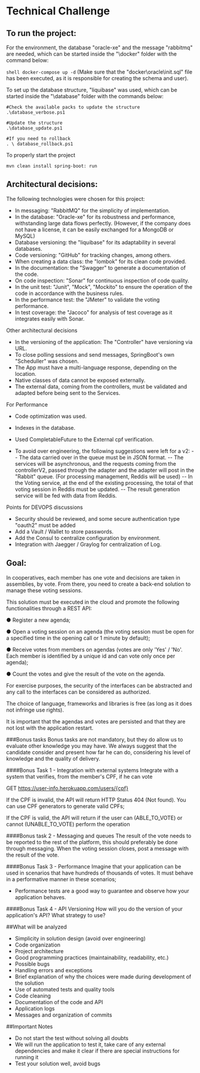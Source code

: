 # Technical Challenge

## To run the project:
For the environment, the database "oracle-xe" and the message "rabbitmq" are needed, which can be started inside the "\docker" folder with the command below:

`` shell
docker-compose up -d
``
(Make sure that the "docker\oracle\init.sql" file has been executed, as it is responsible for creating the schema and user).

To set up the database structure, "liquibase" was used, which can be started inside the "\database" folder with the commands below:

```shell
#Check the available packs to update the structure
.\database_verbose.ps1

#Update the structure
.\database_update.ps1

#If you need to rollback
. \ database_rollback.ps1
```

To properly start the project

```shell
mvn clean install spring-boot: run
```
## Architectural decisions:

The following technologies were chosen for this project:
- In messaging: "RabbitMQ" for the simplicity of implementation.
- In the database: "Oracle-xe" for its robustness and performance, withstanding large data flows perfectly. (However, if the company does not have a license, it can be easily exchanged for a MongoDB or MySQL)
- Database versioning: the "liquibase" for its adaptability in several databases.
- Code versioning: "GitHub" for tracking changes, among others.
- When creating a data class: the "lombok" for its clean code provided.
- In the documentation: the "Swagger" to generate a documentation of the code.
- On code inspection: "Sonar" for continuous inspection of code quality.
- In the unit test: "Junit", "Mock", "Mockito" to ensure the operation of the code in accordance with the business rules.
- In the performance test: the "JMeter" to validate the voting performance.
- In test coverage: the "Jacoco" for analysis of test coverage as it integrates easily with Sonar.

Other architectural decisions
- In the versioning of the application: The "Controller" have versioning via URL.
- To close polling sessions and send messages, SpringBoot's own "Scheduller" was chosen.
- The App must have a multi-language response, depending on the location.
- Native classes of data cannot be exposed externally.
- The external data, coming from the controllers, must be validated and adapted before being sent to the Services.

For Performance
- Code optimization was used.
- Indexes in the database.
- Used CompletableFuture to the External cpf verification.

- To avoid over engineering, the following suggestions were left for a v2:
-- The data carried over in the queue must be in JSON format.
-- The services will be asynchronous, and the requests coming from the controllerV2, passed through the adapter and the adapter will post in the "Rabbit" queue. (For processing management, Reddis will be used)
-- In the Voting service, at the end of the existing processing, the total of that voting session in Reddis must be updated.
-- The result generation service will be fed with data from Reddis.

Points for DEVOPS discussions
- Security should be reviewed, and some secure authentication type "oauth2" must be added
- Add a Vault / Wallet to store passwords.
- Add the Consul to centralize configuration by environment.
- Integration with Jaegger / Graylog for centralization of Log.

## Goal: 
In cooperatives, each member has one vote and decisions are taken in assemblies, by vote. 
From there, you need to create a back-end solution to manage these voting sessions.

This solution must be executed in the cloud and promote the following functionalities through a REST API:

● Register a new agenda; 

● Open a voting session on an agenda (the voting session must be open for a specified time in the opening call or 1 minute by default); 

● Receive votes from members on agendas (votes are only 'Yes' / 'No'. Each member is identified by a unique id and can vote only once per agenda); 

● Count the votes and give the result of the vote on the agenda.

For exercise purposes, the security of the interfaces can be abstracted and any call to the interfaces can be considered as authorized.

The choice of language, frameworks and libraries is free (as long as it does not infringe use rights).

It is important that the agendas and votes are persisted and that they are not lost with the application restart.

###Bonus tasks
Bonus tasks are not mandatory, but they do allow us to evaluate other knowledge you may have. We always suggest that the candidate consider and present how far he can do, considering his level of knowledge and the quality of delivery.

####Bonus Task 1 - Integration with external systems 
Integrate with a system that verifies, from the member's CPF, if he can vote 

GET https://user-info.herokuapp.com/users/{cpf} 

If the CPF is invalid, the API will return HTTP Status 404 (Not found). You can use CPF generators to generate valid CPFs; 

If the CPF is valid, the API will return if the user can (ABLE_TO_VOTE) or cannot (UNABLE_TO_VOTE) perform the operation

####Bonus task 2 - Messaging and queues
The result of the vote needs to be reported to the rest of the platform, this should preferably be done through messaging. When the voting session closes, post a message with the result of the vote.

####Bonus Task 3 - Performance 
Imagine that your application can be used in scenarios that have hundreds of thousands of votes. It must behave in a performative manner in these scenarios; 
- Performance tests are a good way to guarantee and observe how your application behaves.

####Bonus Task 4 - API Versioning
How will you do the version of your application's API? What strategy to use?

##What will be analyzed
- Simplicity in solution design (avoid over engineering) 
- Code organization 
- Project architecture 
- Good programming practices (maintainability, readability, etc.) 
- Possible bugs 
- Handling errors and exceptions 
- Brief explanation of why the choices were made during development of the solution 
- Use of automated tests and quality tools 
- Code cleaning 
- Documentation of the code and API 
- Application logs 
- Messages and organization of commits

##Important Notes
- Do not start the test without solving all doubts 
- We will run the application to test it, take care of any external dependencies and make it clear if there are special instructions for running it 
- Test your solution well, avoid bugs